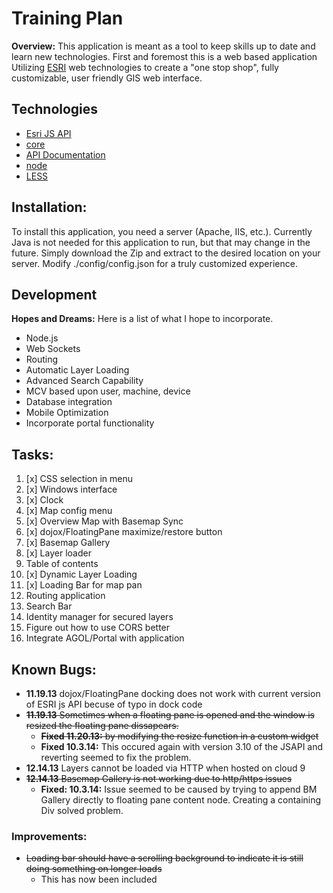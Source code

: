 # Training Plan

**Overview:** This application is meant as a tool to keep skills up to date and learn new technologies. 
First and foremost this is a web based application Utilizing [ESRI](http://www.esri.com/) web technologies to create a "one stop shop", fully customizable, user friendly GIS web interface.

## Technologies

* [Esri JS API][]
* [core][]
* [API Documentation][]
* [node][]
* [LESS][]

## Installation:

To install this application, you need a server (Apache, IIS, etc.). Currently Java is not needed for this application to run, but that may change in the future. Simply download the Zip and extract to the desired location on your server.
Modify ./config/config.json for a truly customized experience.

## Development
**Hopes and Dreams:** Here is a list of what I hope to incorporate.
* Node.js
* Web Sockets
* Routing
* Automatic Layer Loading
* Advanced Search Capability
* MCV based upon user, machine, device
* Database integration
* Mobile Optimization
* Incorporate portal functionality

## Tasks:
1. [x] CSS selection in menu
2. [x] Windows interface
3. [x] Clock
4. [x] Map config menu
5. [x] Overview Map with Basemap Sync
6. [x] dojox/FloatingPane maximize/restore button
7. [x] Basemap Gallery
8. [x] Layer loader
9. Table of contents
10. [x] Dynamic Layer Loading
11. [x] Loading Bar for map pan
12. Routing application
13. Search Bar
14. Identity manager for secured layers
15. Figure out how to use CORS better
16. Integrate AGOL/Portal with application

## Known Bugs:
- **11.19.13** dojox/FloatingPane docking does not work with current version of ESRI js API becuse of typo in dock code
- ~~**11.19.13** Sometimes when a floating pane is opened and the window is resized the floating pane dissapears.~~ 
    - ~~**Fixed 11.20.13:** by modifying the resize function in a custom widget~~
    - **Fixed 10.3.14:** This occured again with version 3.10 of the JSAPI and reverting seemed to fix the problem.
- **12.14.13** Layers cannot be loaded via HTTP when hosted on cloud 9
- ~~**12.14.13** Basemap Gallery is not working due to http/https issues~~
    - **Fixed: 10.3.14:** Issue seemed to be caused by trying to append BM Gallery directly to floating pane content node. Creating a containing Div solved problem.

### Improvements:
- ~~Loading bar should have a scrolling background to indicate it is still doing something on longer loads~~
    - This has now been included

[core]: https://github.com/dojo/dojo
[API Documentation]: http://dojotoolkit.org/api/
[ESRI JS API]: https://developers.arcgis.com/en/javascript/jsapi/
[node]: http://nodejs.org/
[LESS]:http://lesscss.org/